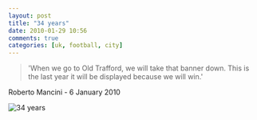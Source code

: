 ```yaml
---
layout: post
title: "34 years"
date: 2010-01-29 10:56
comments: true
categories: [uk, football, city]
---
```

<blockquote>
'When we go to Old Trafford, we will take that banner down. 
This is the last year it will be displayed because we will win.'
</blockquote>
<p>
Roberto Mancini - 6 January 2010
</p>
<img src="http://static.guim.co.uk/sys-images/Football/Pix/pictures/2010/1/27/1264634240963/Manchester-United-fans-di-001.jpg" alt="34 years" />

